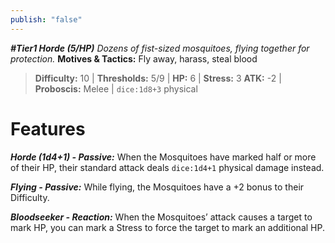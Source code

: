 ```yaml
---
publish: "false"
---
```

***#Tier1 Horde (5/HP)***
*Dozens of fist-sized mosquitoes, flying together for protection.*
**Motives & Tactics:** Fly away, harass, steal blood

> **Difficulty:** 10 | **Thresholds:** 5/9 | **HP:** 6 | **Stress:** 3
> **ATK:** -2 | **Proboscis:** Melee | `dice:1d8+3` physical

# Features

***Horde (1d4+1) - Passive:*** When the Mosquitoes have marked half or more of their HP, their standard attack deals `dice:1d4+1` physical damage instead.

***Flying - Passive:*** While flying, the Mosquitoes have a +2 bonus to their Difficulty.

***Bloodseeker - Reaction:*** When the Mosquitoes’ attack causes a target to mark HP, you can mark a Stress to force the target to mark an additional HP.
